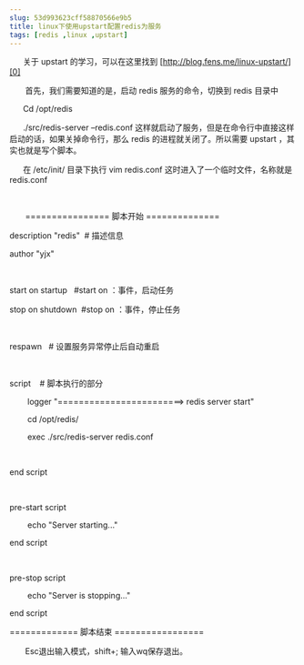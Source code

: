 ```yaml
---
slug: 53d993623cff58870566e9b5
title: linux下使用upstart配置redis为服务
tags: [redis ,linux ,upstart]
---
```


 &nbsp; &nbsp; &nbsp; 关于 upstart 的学习，可以在这里找到 [http://blog.fens.me/linux-upstart/][0]

 &nbsp;&nbsp;&nbsp;&nbsp;&nbsp;&nbsp; 首先，我们需要知道的是，启动 redis 服务的命令，切换到 redis 目录中

 &nbsp; &nbsp; &nbsp; Cd /opt/redis

 &nbsp; &nbsp; &nbsp; ./src/redis-server –redis.conf 这样就启动了服务，但是在命令行中直接这样启动的话，如果关掉命令行，那么 redis 的进程就关闭了。所以需要 upstart ，其实也就是写个脚本。

 &nbsp; &nbsp; &nbsp; 在 /etc/init/ 目录下执行 vim redis.conf 这时进入了一个临时文件，名称就是 redis.conf

 &nbsp;&nbsp;&nbsp;&nbsp;&nbsp;&nbsp;&nbsp;&nbsp;

 &nbsp; &nbsp; &nbsp; &nbsp;================ 脚本开始 ==============

 description "redis"&nbsp; # 描述信息

 author "yjx"

 &nbsp;

 start on startup&nbsp;&nbsp; #start on ：事件，启动任务

 stop on shutdown&nbsp; #stop on ：事件，停止任务

 &nbsp;

 respawn&nbsp;&nbsp; # 设置服务异常停止后自动重启

 &nbsp;

 script&nbsp;&nbsp;&nbsp; # 脚本执行的部分

 &nbsp;&nbsp;&nbsp;&nbsp;&nbsp;&nbsp;&nbsp; logger "========================&gt; redis server start"

 &nbsp;&nbsp;&nbsp;&nbsp;&nbsp;&nbsp;&nbsp; cd /opt/redis/

 &nbsp;&nbsp;&nbsp;&nbsp;&nbsp;&nbsp;&nbsp; exec ./src/redis-server redis.conf

 &nbsp;

 end script

 &nbsp;

 pre-start script

 &nbsp;&nbsp;&nbsp;&nbsp;&nbsp;&nbsp;&nbsp; echo "Server starting..."

 end script

 &nbsp;

 pre-stop script

 &nbsp;&nbsp;&nbsp;&nbsp;&nbsp;&nbsp;&nbsp; echo "Server is stopping..."

 end script

 ============= 脚本结束 =================

&nbsp; &nbsp; &nbsp; &nbsp;Esc退出输入模式，shift+; 输入wq保存退出。

[0]: http://blog.fens.me/linux-upstart/
